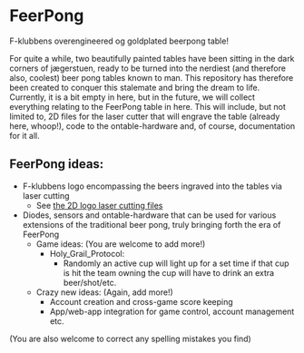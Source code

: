 # FeerPong
F-klubbens overengineered og goldplated beerpong table!

For quite a while, two beautifully painted tables have been sitting in the dark corners of jægerstuen, ready to be turned into the nerdiest (and therefore also, coolest) beer pong tables known to man. This repository has therefore been created to conquer this stalemate and bring the dream to life. Currently, it is a bit empty in here, but in the future, we will collect everything relating to the FeerPong table in here. This will include, but not limited to, 2D files for the laser cutter that will engrave the table (already here, whoop!), code to the ontable-hardware and, of course, documentation for it all.

## FeerPong ideas:
- F-klubbens logo encompassing the beers ingraved into the tables via laser cutting
  - See [the 2D logo laser cutting files](PhysicalDesign/2DLogoLaserCutting)
- Diodes, sensors and ontable-hardware that can be used for various extensions of the traditional beer pong, truly bringing forth the era of FeerPong
  - Game ideas: (You are welcome to add more!)
    - Holy_Grail_Protocol:
      - Randomly an active cup will light up for a set time if that cup is hit the team owning the cup will have to drink an extra beer/shot/etc.
  - Crazy new ideas: (Again, add more!)
    - Account creation and cross-game score keeping
    - App/web-app integration for game control, account management etc.
    

(You are also welcome to correct any spelling mistakes you find)
